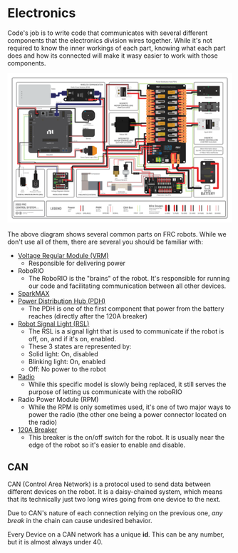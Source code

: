 # Electronics

Code's job is to write code that communicates with several different components that the electronics division wires together. While it's not required to know the inner workings of each part, knowing what each part does and how its connected will make it wasy easier to work with those components.

![Control System Map](../../assets/frc-control-system-layout-rev.png)

The above diagram shows several common parts on FRC robots. While we don't use all of them, there are several you should be familiar with:

- [Voltage Regular Module (VRM)](https://docs.wpilib.org/en/stable/docs/controls-overviews/control-system-hardware.html#ctre-voltage-regulator-module)
  - Responsible for delivering power
- RoboRIO
  - The RoboRIO is the "brains" of the robot. It's responsible for running our code and facilitating communication between all other devices.
- [SparkMAX](https://docs.wpilib.org/en/stable/docs/controls-overviews/control-system-hardware.html#ctre-voltage-regulator-module)
- [Power Distribution Hub (PDH)](https://docs.wpilib.org/en/stable/docs/hardware/hardware-basics/status-lights-ref.html)
  - The PDH is one of the first component that power from the battery reaches (directly after the 120A breaker)
- [Robot Signal Light (RSL)](https://docs.wpilib.org/en/stable/docs/controls-overviews/control-system-hardware.html#ctre-voltage-regulator-module)
  - The RSL is a signal light that is used to communicate if the robot is off, on, and if it's on, enabled.
  - These 3 states are represented by:
  - Solid light: On, disabled
  - Blinking light: On, enabled
  - Off: No power to the robot
- [Radio](https://docs.wpilib.org/en/stable/docs/controls-overviews/control-system-hardware.html#openmesh-om5p-an-or-om5p-ac-radio)
  - While this specific model is slowly being replaced, it still serves the purpose of letting us communicate with the roboRIO
- Radio Power Module (RPM)
  - While the RPM is only sometimes used, it's one of two major ways to power the radio (the other one being a power connector located on the radio)
- [120A Breaker](https://docs.wpilib.org/en/stable/docs/controls-overviews/control-system-hardware.html#ctre-voltage-regulator-module)
  - This breaker is the on/off switch for the robot. It is usually near the edge of the robot so it's easier to enable and disable.

## CAN 

CAN (Control Area Network) is a protocol used to send data between different devices on the robot. It is a daisy-chained system, which means that its technically just two long wires going from one device to the next.

Due to CAN's nature of each connection relying on the previous one, *any break* in the chain can cause undesired behavior.

Every Device on a CAN network has a unique **id**. This can be any number, but it is almost always under 40.

